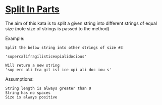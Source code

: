 # [Split In Parts](https://www.codewars.com/kata/split-in-parts "https://www.codewars.com/kata/5650ab06d11d675371000003")

The aim of this kata is to split a given string into different strings of equal size (note size of strings is passed to the method)

Example:

    Split the below string into other strings of size #3

    'supercalifragilisticexpialidocious'

    Will return a new string
    'sup erc ali fra gil ist ice xpi ali doc iou s'


Assumptions:

    String length is always greater than 0
    String has no spaces
    Size is always positive
